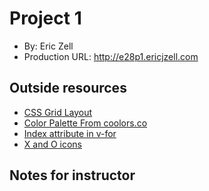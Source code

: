 # Project 1
+ By: Eric Zell
+ Production URL: <http://e28p1.ericjzell.com>

## Outside resources
- [CSS Grid Layout](https://www.w3schools.com/css/css_grid.asp)
- [Color Palette From coolors.co](https://coolors.co/palettes/trending)
- [Index attribute in v-for](https://forum.vuejs.org/t/index-attribute-in-v-for/4039)
- [X and O icons](https://icons8.com/)

## Notes for instructor
